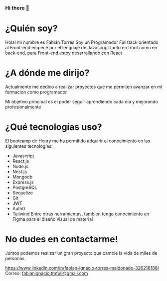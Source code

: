 ### Hi there 👋
# ¿Quién soy?
Hola! mi nombre es Fabián Torres
Soy un Programador Fullstack orientado al Front-end
empecé por el lenguaje de Javascript tanto en front como en back-end, para Front-end estoy desarrollando con React


# ¿A dónde me dirijo?
Actualmente me dedico a realizar proyectos que me permiten avanzar en mi formacion como programador

Mi objetivo principal es el poder seguir aprendiendo cada dia y mejorando profesionalmente

# ¿Qué tecnologías uso?
El bootcamp de Henry me ha permitido adquirir el conocimiento en las siguientes tecnologías:

+ Javascript
+ React.js
+ Node.js
+ Nest.js
+ Mongodb
+ Express.js
+ PostgreSQL
+ Sequelize
+ Git
+ JWT
+ Auth0
+ Tailwind 
Entre otras herramientas, también tengo conocimiento en Figma para el diseño visual de material

# No dudes en contactarme!

Juntos podemos realizar un gran proyecto que cambie la vida de miles de personas



https://www.linkedin.com/in/fabian-ignacio-torres-maldonado-326216188/
Correo: fabianignacio.tmfull@gmail.com



<!--
**riujun/riujun** is a ✨ _special_ ✨ repository because its `README.md` (this file) appears on your GitHub profile.

Here are some ideas to get you started:


- 🔭 I’m currently working on ...
- 🌱 I’m currently learning ...
- 👯 I’m looking to collaborate on ...
- 🤔 I’m looking for help with ...
- 💬 Ask me about ...
- 📫 How to reach me: ...
- 😄 Pronouns: ...
- ⚡ Fun fact: ...
-->
